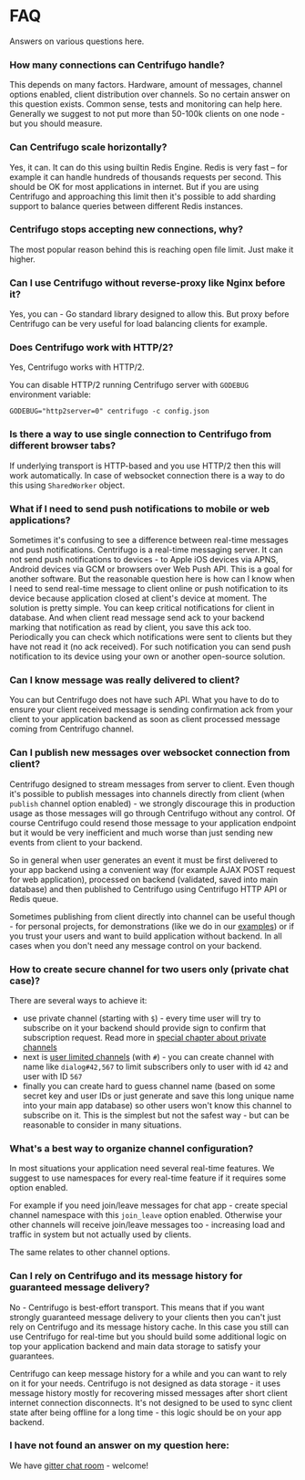 # FAQ

Answers on various questions here.

### How many connections can Centrifugo handle?

This depends on many factors. Hardware, amount of messages, channel options enabled,
client distribution over channels. So no certain answer on this question exists. Common
sense, tests and monitoring can help here. Generally we suggest to not put more than 50-100k
clients on one node - but you should measure.

### Can Centrifugo scale horizontally?

Yes, it can. It can do this using builtin Redis Engine. Redis is very fast – for example
it can handle hundreds of thousands requests per second. This should be OK for most
applications in internet. But if you are using Centrifugo and approaching this limit
then it's possible to add sharding support to balance queries between different Redis
instances.

### Centrifugo stops accepting new connections, why?

The most popular reason behind this is reaching open file limit. Just make it higher.

### Can I use Centrifugo without reverse-proxy like Nginx before it?

Yes, you can - Go standard library designed to allow this. But proxy before Centrifugo can
be very useful for load balancing clients for example.

### Does Centrifugo work with HTTP/2?

Yes, Centrifugo works with HTTP/2.

You can disable HTTP/2 running Centrifugo server with `GODEBUG` environment variable:

```
GODEBUG="http2server=0" centrifugo -c config.json
```

### Is there a way to use single connection to Centrifugo from different browser tabs?

If underlying transport is HTTP-based and you use HTTP/2 then this will work automatically.
In case of websocket connection there is a way to do this using `SharedWorker` object.

### What if I need to send push notifications to mobile or web applications?

Sometimes it's confusing to see a difference between real-time messages and push notifications.
Centrifugo is a real-time messaging server. It can not send push notifications to devices - to Apple
iOS devices via APNS, Android devices via GCM or browsers over Web Push API. This is a goal for
another software. But the reasonable question here is how can I know when I need to send real-time
message to client online or push notification to its device because application closed at client's
device at moment. The solution is pretty simple. You can keep critical notifications for client in
database. And when client read message send ack to your backend marking that notification as read
by client, you save this ack too. Periodically you can check which notifications were sent to clients
but they have not read it (no ack received). For such notification you can send push notification
to its device using your own or another open-source solution.

### Can I know message was really delivered to client?

You can but Centrifugo does not have such API. What you have to do to ensure your client received
message is sending confirmation ack from your client to your application backend as soon as client
processed message coming from Centrifugo channel.

### Can I publish new messages over websocket connection from client?

Centrifugo designed to stream messages from server to client. Even though it's possible to
publish messages into channels directly from client (when `publish` channel option enabled) -
we strongly discourage this in production usage as those messages will go through Centrifugo
without any control. Of course Centrifugo could resend those message to your application
endpoint but it would be very inefficient and much worse than just sending new events from
client to your backend.

So in general when user generates an event it must be first delivered to your app backend
using a convenient way (for example AJAX POST request for web application), processed on
backend (validated, saved into main database) and then published to Centrifugo using
Centrifugo HTTP API or Redis queue.

Sometimes publishing from client directly into channel can be useful though - for personal
projects, for demonstrations (like we do in our [examples](https://github.com/centrifugal/examples)) or if you trust your users and want
to build application without backend. In all cases when you don't need any message control
on your backend.

### How to create secure channel for two users only (private chat case)?

There are several ways to achieve it:

* use private channel (starting with `$`) - every time user will try to subscribe on it your backend should provide sign to confirm that subscription request. Read more in [special chapter about private channels](https://fzambia.gitbooks.io/centrifugal/content/mixed/private_channels.html)
* next is [user limited channels](https://fzambia.gitbooks.io/centrifugal/content/server/channels.html#user-channel-boundary) (with `#`) - you can create channel with name like `dialog#42,567` to limit subscribers only to user with id `42` and user with ID `567`
* finally you can create hard to guess channel name (based on some secret key and user IDs or just generate and save this long unique name into your main app database) so other users won't know this channel to subscribe on it. This is the simplest but not the safest way - but can be reasonable to consider in many situations.

### What's a best way to organize channel configuration?

In most situations your application need several real-time features. We suggest to use
namespaces for every real-time feature if it requires some option enabled.

For example if you need join/leave messages for chat app - create special channel namespace
with this `join_leave` option enabled. Otherwise your other channels will receive join/leave
messages too - increasing load and traffic in system but not actually used by clients.

The same relates to other channel options.

### Can I rely on Centrifugo and its message history for guaranteed message delivery?

No - Centrifugo is best-effort transport. This means that if you want strongly guaranteed
message delivery to your clients then you can't just rely on Centrifugo and its message
history cache. In this case you still can use Centrifugo for real-time but you should
build some additional logic on top your application backend and main data storage to
satisfy your guarantees.

Centrifugo can keep message history for a while and you can want to rely on it for
your needs. Centrifugo is not designed as data storage - it uses message history mostly
for recovering missed messages after short client internet connection disconnects. It's
not designed to be used to sync client state after being offline for a long time - this
logic should be on your app backend.

### I have not found an answer on my question here:

We have [gitter chat room](https://gitter.im/centrifugal/centrifugo) - welcome!
